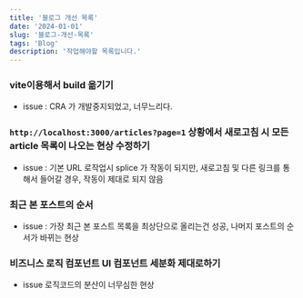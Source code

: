 ```yaml
---
title: '블로그 개선 목록'
date: '2024-01-01'
slug: '블로그-개선-목록'
tags: 'Blog'
description: '작업해야할 목록입니다.'
---
```


### vite이용해서 build 옮기기

- issue : CRA 가 개발중지되었고, 너무느리다.

### `http://localhost:3000/articles?page=1` 상황에서 새로고침 시 모든 article 목록이 나오는 현상 수정하기

- issue : 기본 URL 로작업시 splice 가 작동이 되지만, 새로고침 및 다른 링크를 통해서 들어갈 경우, 작동이 제대로 되지 않음

### 최근 본 포스트의 순서

- issue : 가장 최근 본 포스트 목록을 최상단으로 올리는건 성공, 나머지 포스트의 순서가 바뀌는 현상

### 비즈니스 로직 컴포넌트 UI 컴포넌트 세분화 제대로하기

- issue 로직코드의 분산이 너무심한 현상
